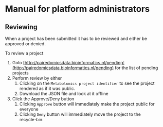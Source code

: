 # Manual for platform administrators

## Reviewing

When a project has been submitted it has to be reviewed and either be approved or denied.

To review a project

1. Goto [http://pairedomicsdata.bioinformatics.nl/pending](http://pairedomicsdata.bioinformatics.nl/pending) for the list of pending projects
2. Perform review by either
    1. Clicking on the `Metabolomics project identifier` to see the project rendered as if it was public.
    2. Download the JSON file and look at it offline
3. Click the Approve/Deny button
    1. Clicking `Approve` button will immediately make the project public for everyone
    2. Clicking `Deny` button will immediately move the project to the recycle-bin
